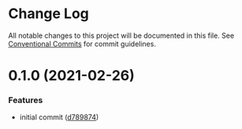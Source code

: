# Change Log

All notable changes to this project will be documented in this file.
See [Conventional Commits](https://conventionalcommits.org) for commit guidelines.

# 0.1.0 (2021-02-26)


### Features

* initial commit ([d789874](https://github.com/arshad/next-mdx/commit/d789874a84f9f6fdd197133be32b4d8bf8fa95dc))
